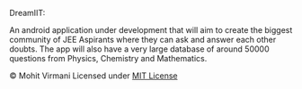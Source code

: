 DreamIIT: 


An android application under development that will aim to create the biggest community of JEE Aspirants where they can ask and answer each other doubts.
The app will also have a very large database of around 50000 questions from Physics, Chemistry and Mathematics.

© Mohit Virmani
Licensed under [MIT License](LICENSE)

